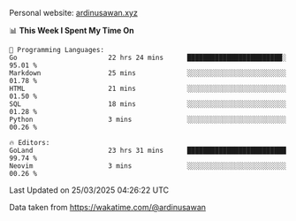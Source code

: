 Personal website: [ardinusawan.xyz](https://ardinusawan.xyz)

<!--START_SECTION:waka-->
📊 **This Week I Spent My Time On** 

```text
💬 Programming Languages: 
Go                       22 hrs 24 mins      ████████████████████████░   95.01 % 
Markdown                 25 mins             ░░░░░░░░░░░░░░░░░░░░░░░░░   01.78 % 
HTML                     21 mins             ░░░░░░░░░░░░░░░░░░░░░░░░░   01.50 % 
SQL                      18 mins             ░░░░░░░░░░░░░░░░░░░░░░░░░   01.28 % 
Python                   3 mins              ░░░░░░░░░░░░░░░░░░░░░░░░░   00.26 % 

🔥 Editors: 
GoLand                   23 hrs 31 mins      █████████████████████████   99.74 % 
Neovim                   3 mins              ░░░░░░░░░░░░░░░░░░░░░░░░░   00.26 % 
```


 Last Updated on 25/03/2025 04:26:22 UTC
<!--END_SECTION:waka-->
Data taken from https://wakatime.com/@ardinusawan

